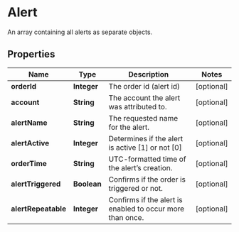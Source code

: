 

# Alert

An array containing all alerts as separate objects.

## Properties

| Name | Type | Description | Notes |
|------------ | ------------- | ------------- | -------------|
|**orderId** | **Integer** | The order id (alert id) |  [optional] |
|**account** | **String** | The account the alert was attributed to. |  [optional] |
|**alertName** | **String** | The requested name for the alert. |  [optional] |
|**alertActive** | **Integer** | Determines if the alert is active [1] or not [0] |  [optional] |
|**orderTime** | **String** | UTC-formatted time of the alert’s creation. |  [optional] |
|**alertTriggered** | **Boolean** | Confirms if the order is triggered or not. |  [optional] |
|**alertRepeatable** | **Integer** | Confirms if the alert is enabled to occur more than once. |  [optional] |



